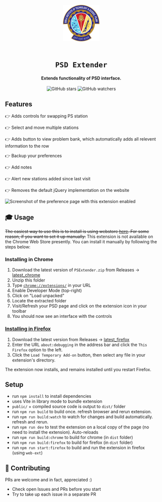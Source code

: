 <div align="center">
    <a href="http://psd.bits-pilani.ac.in/">
        <img src="./public/shared/icon.png" alt="BITS Pilani" width="120" height="120" />
    </a>
    <br /><br />
    <h1><code>PSD Extender</code></h1>
    <h4>Extends functionality of PSD interface.</h4>

![GitHub stars](https://img.shields.io/github/stars/mehulmpt/ps-extender?style=social)
![GitHub watchers](https://img.shields.io/github/watchers/mehulmpt/ps-extender?label=Watch&style=social)

</div>

## Features

👉 Adds controls for swapping PS station

👉 Select and move multiple stations

👉 Adds button to view problem bank, which automatically adds all relevent information to the row

👉 Backup your preferences

👉 Add notes

👉 Alert new stations added since last visit

👉 Removes the default jQuery implementation on the website

![Screenshot of the preference page with this extension enabled](.github/images/screenshot.png)

## 🎓 Usage

~~The easiest way to use this is to install is using webstore [here](http://bit.ly/ps-extender). For some reason, if you want to set it up manually:~~
This extension is not available on the Chrome Web Store presently. You can install it manually by following the steps below:

### Installing in Chrome

1. Download the latest version of `PSExtender.zip` from Releases -> [latest_chrome](https://github.com/Akshat-Oke/ps-extender/tags)
1. Unzip this folder
1. Type [`chrome://extensions/`](chrome://extensions/) in your URL
1. Enable Developer Mode (top-right)
1. Click on "Load unpacked"
1. Locate the extracted folder
1. Visit/Refresh your PSD page and click on the extension icon in your toolbar
1. You should now see an interface with the controls

### [Installing in Firefox](https://developer.mozilla.org/en-US/docs/Mozilla/Add-ons/WebExtensions/Your_first_WebExtension#installing)

1. Download the latest version from Releases -> [latest_firefox](https://github.com/Akshat-Oke/ps-extender/tags)
2. Enter the URL `about:debugging` in the address bar and click the `This Firefox` option to the left.
3. Click the `Load Temporary Add-on` button, then select any file in your extension's directory.

The extension now installs, and remains installed until you restart Firefox.

## Setup

- run `npm install` to install dependencies
- uses Vite in library mode to bundle extension
- `public/` + compiled source code is output to `dist/` folder
- run `npm run build` to build once. refresh browser and rerun extension.
- run `npm run build:watch` to watch for changes and build automatically. refresh and rerun.
- run `npm run dev` to test the extension on a local copy of the page (no need to install the extension). Auto-reloads
- run `npm run build:chrome` to build for chrome (in `dist` folder)
- run `npm run build:firefox` to build for firefox (in `dist` folder)
- run `npm run start:firefox` to build and run the extension in firefox (using `web-ext`)

## 🚀 Contributing

PRs are welcome and in fact, appreciated :)

- Check open Issues and PRs before you start
- Try to take up each issue in a separate PR
